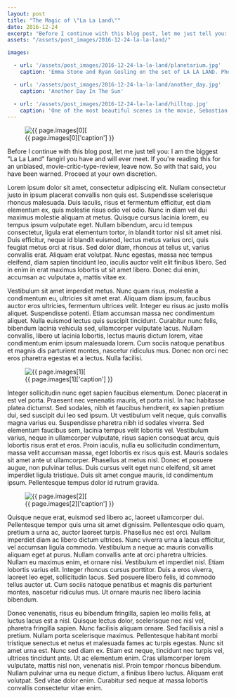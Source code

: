 ```yaml
---
layout: post
title: "The Magic of \"La La Land\""
date: 2016-12-24
excerpt: "Before I continue with this blog post, let me just tell you: I am the biggest 'La La Land' fangirl you have and will ever meet. If you're reading this for an unbiased, movie-critic-type-review, leave now. So with that said, you have been warned. Proceed at your own discretion."
assets: "/assets/post_images/2016-12-24-la-la-land/"

images:

  - url: '/assets/post_images/2016-12-24-la-la-land/planetarium.jpg'
    caption: 'Emma Stone and Ryan Gosling on the set of LA LA LAND. Photo Credit: Dale Robinette'

  - url: '/assets/post_images/2016-12-24-la-la-land/another_day.jpg'
    caption: 'Another Day In The Sun'

  - url: '/assets/post_images/2016-12-24-la-la-land/hilltop.jpg'
    caption: 'One of the most beautiful scenes in the movie, Sebastian and Mia dance atop the LA hills.'
---
```

<figure>
<img class="outset" alt='{{ page.images[0]['caption'] }}' title='{{ page.images[0]['caption'] }}' src='{{ page.images[0]['url'] }}'/>
<figcaption>{{ page.images[0]['caption'] }}</figcaption>
</figure>

Before I continue with this blog post, let me just tell you: I am the biggest "La La Land" fangirl you have and will ever meet. If you're reading this for an unbiased, movie-critic-type-review, leave now. So with that said, you have been warned. Proceed at your own discretion.

Lorem ipsum dolor sit amet, consectetur adipiscing elit. Nullam consectetur justo in ipsum placerat convallis non quis est. Suspendisse scelerisque rhoncus malesuada. Duis iaculis, risus et fermentum efficitur, est diam elementum ex, quis molestie risus odio vel odio. Nunc in diam vel dui maximus molestie aliquam at metus. Quisque cursus lacinia lorem, eu tempus ipsum vulputate eget. Nullam bibendum, arcu id tempus consectetur, ligula erat elementum tortor, in blandit tortor nisl sit amet nisi. Duis efficitur, neque id blandit euismod, lectus metus varius orci, quis feugiat metus orci at risus. Sed dolor diam, rhoncus at tellus ut, varius convallis erat. Aliquam erat volutpat. Nunc egestas, massa nec tempus eleifend, diam sapien tincidunt leo, iaculis auctor velit elit finibus libero. Sed in enim in erat maximus lobortis ut sit amet libero. Donec dui enim, accumsan ac vulputate a, mattis vitae ex.

Vestibulum sit amet imperdiet metus. Nunc quam risus, molestie a condimentum eu, ultricies sit amet erat. Aliquam diam ipsum, faucibus auctor eros ultricies, fermentum ultrices velit. Integer eu risus ac justo mollis aliquet. Suspendisse potenti. Etiam accumsan massa nec condimentum aliquet. Nulla euismod lectus quis suscipit tincidunt. Curabitur nunc felis, bibendum lacinia vehicula sed, ullamcorper vulputate lacus. Nullam convallis, libero ut lacinia lobortis, lectus mauris dictum lorem, vitae condimentum enim ipsum malesuada lorem. Cum sociis natoque penatibus et magnis dis parturient montes, nascetur ridiculus mus. Donec non orci nec eros pharetra egestas et a lectus. Nulla facilisi.

<figure>
<img class="outset" alt='{{ page.images[1]['caption'] }}' title='{{ page.images[1]['caption'] }}' src='{{ page.images[1]['url'] }}'/>
<figcaption>{{ page.images[1]['caption'] }}</figcaption>
</figure>

Integer sollicitudin nunc eget sapien faucibus elementum. Donec placerat in est vel porta. Praesent nec venenatis mauris, et porta nisl. In hac habitasse platea dictumst. Sed sodales, nibh et faucibus hendrerit, ex sapien pretium dui, sed suscipit dui leo sed ipsum. Ut vestibulum velit neque, quis convallis magna varius eu. Suspendisse pharetra nibh id sodales viverra. Sed elementum faucibus sem, lacinia tempus velit lobortis vel. Vestibulum varius, neque in ullamcorper vulputate, risus sapien consequat arcu, quis lobortis risus erat et eros. Proin iaculis, nulla eu sollicitudin condimentum, massa velit accumsan massa, eget lobortis ex risus quis est. Mauris sodales sit amet ante ut ullamcorper. Phasellus at metus nisl. Donec et posuere augue, non pulvinar tellus. Duis cursus velit eget nunc eleifend, sit amet imperdiet ligula tristique. Duis sit amet congue mauris, id condimentum ipsum. Pellentesque tempus dolor id rutrum gravida.

<figure>
<img class="outset" alt='{{ page.images[2]['caption'] }}' title='{{ page.images[2]['caption'] }}' src='{{ page.images[2]['url'] }}'/>
<figcaption>{{ page.images[2]['caption'] }}</figcaption>
</figure>

Quisque neque erat, euismod sed libero ac, laoreet ullamcorper dui. Pellentesque tempor quis urna sit amet dignissim. Pellentesque odio quam, pretium a urna ac, auctor laoreet turpis. Phasellus nec est orci. Nullam imperdiet diam ac libero dictum ultrices. Nunc viverra urna a lacus efficitur, vel accumsan ligula commodo. Vestibulum a neque ac mauris convallis aliquam eget at purus. Nullam convallis ante at orci pharetra ultricies. Nullam eu maximus enim, et ornare nisi. Vestibulum et imperdiet nisl. Etiam lobortis varius elit. Integer rhoncus cursus porttitor. Duis a eros viverra, laoreet leo eget, sollicitudin lacus. Sed posuere libero felis, id commodo tellus auctor ut. Cum sociis natoque penatibus et magnis dis parturient montes, nascetur ridiculus mus. Ut ornare mauris nec libero lacinia bibendum.

Donec venenatis, risus eu bibendum fringilla, sapien leo mollis felis, at luctus lacus est a nisl. Quisque lectus dolor, scelerisque nec nisl vel, pharetra fringilla sapien. Nunc facilisis aliquam ornare. Sed facilisis a nisl a pretium. Nullam porta scelerisque maximus. Pellentesque habitant morbi tristique senectus et netus et malesuada fames ac turpis egestas. Nunc sit amet urna est. Nunc sed diam ex. Etiam est neque, tincidunt nec turpis vel, ultrices tincidunt ante. Ut ac elementum enim. Cras ullamcorper lorem vulputate, mattis nisl non, venenatis nisl. Proin tempor rhoncus bibendum. Nullam pulvinar urna eu neque dictum, a finibus libero luctus. Aliquam erat volutpat. Sed vitae dolor enim. Curabitur sed neque at massa lobortis convallis consectetur vitae enim.

<!-- >"City of stars are you shining just for me?" -->

